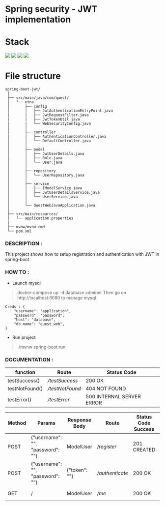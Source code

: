 # Spring security - JWT implementation

# Stack

![](https://img.shields.io/badge/java_11-✓-blue.svg)
![](https://img.shields.io/badge/spring_boot-✓-blue.svg)
![](https://img.shields.io/badge/mysql-✓-blue.svg)
![](https://img.shields.io/badge/jwt-✓-blue.svg)


# File structure

```
spring-boot-jwt/
 │
 ├── src/main/java/com/quest/
 │   └── etna
 │       ├── config
 │       │   ├── JwtAuthenticationEntryPoint.java
 |       |   ├── JwtRequestFilter.java
 |       |   ├── JwtTokenUtil.java
 |       |   └── WebSecurityConfig.java
 │       │
 │       ├── controller
 |       |   ├── AuthenticationController.java
 │       │   └── DefaultController.java
 │       │
 │       ├── model
 │       │   ├── JwtUserDetails.java
 |       |   ├── Role.java
 │       │   └── User.java
 │       │
 │       ├── repository
 │       │   └── UserRepository.java
 │       │
 │       ├── service
 │       │   ├── IModelService.java
 │       │   ├── JwtUserDetailsService.java
 │       │   └── UserService.java
 │       │
 │       └── QuestWebJavaApplication.java
 │
 ├── src/main/resources/
 │   └── application.properties
 |
 ├── mvnw/mvnw.cmd
 └── pom.xml
```

### DESCRIPTION :

This project shows how to setup registration and authentication with JWT in spring-boot

### HOW TO :

- Launch mysql
> docker-compose up -d database adminer
Then go on http://localhost:8080 to manage mysql
```
Creds : {
    "username": "application",
    "password": "password",
    "host": "database",
    "db name": "quest_web",
}
```

- Run project
> ./mvnw spring-boot:run


### DOCUMENTATION :

| function             | Route              | Status Code              |
| -------------------- | ------------------ | ------------------------ |
| testSuccess()        | */testSuccess*     | 200 OK                   |
| testNotFound()       | */testNotFound*    | 404 NOT FOUND            |
| testError()          | */testError*       | 500 INTERNAL SERVER ERROR|


| Method | Params                           | Response Body  | Route           | Status Code Success | Status Code Error  |
| ------ | -------------------------------- | -------------- | --------------- | ------------------- | ------------------ |
| POST   | {"username": "", "password": ""} | ModelUser      | */register*     | 201 CREATED         | 400 BAD REQUEST    |
| POST   | {"username": "", "password": ""} | {"token": ""}  | */authenticate* | 200 OK              | 401 UNAUTHORIZED   |
| GET    |                 /                | ModelUser      | */me*           | 200 OK              | 401 UNAUTHORIZED   |
